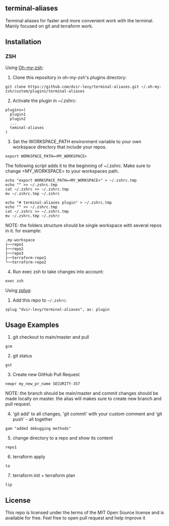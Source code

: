 ## terminal-aliases

Terminal aliases for faster and more convenient work with the terminal. Mainly focused on git and terraform work.


## Installation

### ZSH

Using [Oh-my-zsh](https://github.com/robbyrussell/oh-my-zsh):
1. Clone this repository in oh-my-zsh's plugins directory:
```
git clone https://github.com/dvir-levy/terminal-aliases.git ~/.oh-my-zsh/custom/plugins/terminal-aliases
```

2. Activate the plugin in ~/.zshrc:
```
plugins=(
  plugin1
  plugin2
  ...
  teminal-aliases
)
```

3. Set the WORKSPACE_PATH environment variable to your own workspace directory that include your repos.
```
export WORKSPACE_PATH=<MY_WORKSPACE>
```

The following script adds it to the beginning of ~/.zshrc. Make sure to change <MY_WORKSPACE> to your workspaces path.
```
echo "export WORKSPACE_PATH=<MY_WORKSPACE>" > ~/.zshrc.tmp
echo "" >> ~/.zshrc.tmp
cat ~/.zshrc >> ~/.zshrc.tmp
mv ~/.zshrc.tmp ~/.zshrc

echo "# terminal-aliases plugin" > ~/.zshrc.tmp
echo "" >> ~/.zshrc.tmp
cat ~/.zshrc >> ~/.zshrc.tmp
mv ~/.zshrc.tmp ~/.zshrc
```

NOTE: the folders structure should be single workspace with several repos in it.
for example:
```
.my-workspace
├──repo1
├──repo2
├──repo3
├──terraform-repo1
└──terraform-repo2
```

4. Run exec zsh to take changes into account:
```
exec zsh
```

Using [zplug](https://github.com/zplug/zplug):

1. Add this repo to `~/.zshrc`:
```
zplug "dvir-levy/terminal-aliases", as: plugin
```

## Usage Examples

1. git checkout to main/master and pull
```
gcm
```


2. git status
```
gst
```


3. Create new GitHub Pull Request
```
newpr my_new_pr_name SECURITY-357
```
NOTE: the branch should be main/master and commit changes should be made locally on master. the alias will makes sure to create new branch and pull request.


4. 'git add' to all changes, 'git commit' with your custom comment and 'git push' - all together
```
gam "added debugging methods"
```

5. change directory to a repo and show its content
```
repo1
```

6. terraform apply
```
ta
```

7. terraform init + terraform plan
```
tip
```

## License

This repo is licensed under the terms of the MIT Open Source
license and is available for free.
Feel free to open pull request and help improve it
